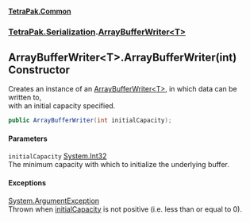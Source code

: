 #### [TetraPak.Common](index.md 'index')
### [TetraPak.Serialization](TetraPak_Serialization.md 'TetraPak.Serialization').[ArrayBufferWriter&lt;T&gt;](TetraPak_Serialization_ArrayBufferWriter_T_.md 'TetraPak.Serialization.ArrayBufferWriter&lt;T&gt;')
## ArrayBufferWriter&lt;T&gt;.ArrayBufferWriter(int) Constructor
Creates an instance of an [ArrayBufferWriter&lt;T&gt;](TetraPak_Serialization_ArrayBufferWriter_T_.md 'TetraPak.Serialization.ArrayBufferWriter&lt;T&gt;'), in which data can be written to,  
with an initial capacity specified.  
```csharp
public ArrayBufferWriter(int initialCapacity);
```
#### Parameters
<a name='TetraPak_Serialization_ArrayBufferWriter_T__ArrayBufferWriter(int)_initialCapacity'></a>
`initialCapacity` [System.Int32](https://docs.microsoft.com/en-us/dotnet/api/System.Int32 'System.Int32')  
The minimum capacity with which to initialize the underlying buffer.
  
#### Exceptions
[System.ArgumentException](https://docs.microsoft.com/en-us/dotnet/api/System.ArgumentException 'System.ArgumentException')  
Thrown when [initialCapacity](TetraPak_Serialization_ArrayBufferWriter_T__ArrayBufferWriter(int).md#TetraPak_Serialization_ArrayBufferWriter_T__ArrayBufferWriter(int)_initialCapacity 'TetraPak.Serialization.ArrayBufferWriter&lt;T&gt;.ArrayBufferWriter(int).initialCapacity') is not positive (i.e. less than or equal to 0).  
